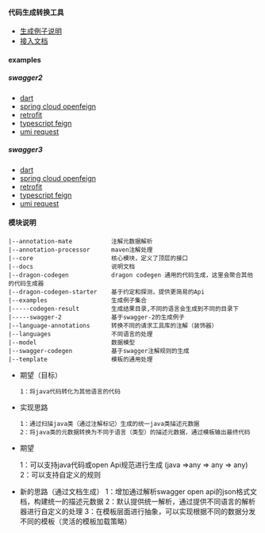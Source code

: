 #### 代码生成转换工具

- [生成例子说明](./docs/brief-description-of-the-code-generation-process.md)
- [接入文档](./docs/doc.md)

#### examples

##### swagger2

- [dart](./examples/swagger-2/src/test/java/test/com/wuxp/codegen/swagger2/Swagger2FeignSdkCodegenDartTest.java)
- [spring cloud openfeign](./examples/swagger-2/src/test/java/test/com/wuxp/codegen/swagger2/Swagger2FeignSdkCodegenFeignClientTest.java)
- [retrofit](./examples/swagger-2/src/test/java/test/com/wuxp/codegen/swagger2/Swagger2FeignSdkCodegenRetrofitTest.java)
- [typescript feign](./examples/swagger-2/src/test/java/test/com/wuxp/codegen/swagger2/Swagger2FeignSdkCodegenTypescriptTest.java)
- [umi request](./examples/swagger-2/src/test/java/test/com/wuxp/codegen/swagger2/Swagger2FeignSdkCodegenUmiRequestTest.java)

##### swagger3

- [dart](./examples/swagger-3/src/test/java/test/com/wuxp/codegen/swagger3/Swagger3FeignSdkCodegenDartTest.java)
- [spring cloud openfeign](./examples/swagger-3/src/test/java/test/com/wuxp/codegen/swagger3/Swagger3FeignSdkCodegenFeignClientTest.java)
- [retrofit](./examples/swagger-3/src/test/java/test/com/wuxp/codegen/swagger3/Swagger3FeignSdkCodegenRetrofitTest.java)
- [typescript feign](./examples/swagger-3/src/test/java/test/com/wuxp/codegen/swagger3/Swagger3FeignSdkCodegenTypescriptTest.java)
- [umi request](./examples/swagger-3/src/test/java/test/com/wuxp/codegen/swagger3/Swagger3FeignSdkCodegenUmiRequestTest.java)

#### 模块说明

```
|--annotation-mate           注解元数据解析
|--annotation-processor      maven注解处理
|--core                      核心模块，定义了顶层的接口
|--docs                      说明文档
|--dragon-codegen            dragon codegen 通用的代码生成，这里会聚合其他的代码生成器
|--dragon-codegen-starter    基于约定和探测，提供更简易的Api
|--examples                  生成例子集合
|-----codegen-result         生成结果目录,不同的语言会生成到不同的目录下
|-----swagger-2              基于swagger-2的生成例子
|--language-annotations      转换不同的请求工具库的注解（装饰器）
|--languages                 不同语言的处理
|--model                     数据模型
|--swagger-codegen           基于swagger注解规则的生成
|--template                  模板的通用处理
```

- 期望（目标）

      1：将java代码转化为其他语言的代码

- 实现思路

      1：通过扫描java类（通过注解标记）生成的统一java类描述元数据
      2：将java类的元数据转换为不同于语言（类型）的描述元数据，通过模板输出最终代码

- 期望

  1：可以支持java代码或open Api规范进行生成 (java =>any => any => any)
  2：可以支持自定义的规则

- 新的思路（通过文档生成） 1：增加通过解析swagger open api的json格式文档，构建统一的描述元数据 2：默认提供统一解析，通过提供不同语言的解析器进行自定义的处理 3：在模板层面进行抽象，可以实现根据不同的数据分发不同的模板（灵活的模板加载策略）
  